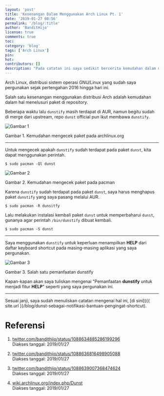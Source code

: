 ```yaml
---
layout: 'post'
title: 'Kesenangan Dalam Menggunakan Arch Linux Pt. 1'
date: '2019-01-27 08:56'
permalink: '/blog/:title'
author: 'BanditHijo'
license: true
comments: true
toc:
category: 'blog'
tags: ['Arch Linux']
pin:
hot:
contributors: []
description: "Pada catatan ini saya sedikit bercerita kemudahan dalam menelusuri sebuah paket di repositori Arch Linux."
---
```


Arch Linux, distribusi sistem operasi GNU/Linux yang sudah saya pergunakan sejak pertengahan 2016 hingga hari ini.

Salah satu kesenangan menggunakan distribusi Arch adalah kemudahan dalam hal menelusuri paket di repository.

Beberapa waktu lalu `dunstify` masih terdapat di AUR, namun begitu sudah di merge dari upstream, repo `dunst` official pun ikut membawa `dunstify`.

![Gambar 1](https://i.postimg.cc/Jn5zQgJW/gambar-01.png)

Gambar 1. Kemudahan mengecek paket pada archlinux.org

---

Untuk mengecek apakah `dunstify` sudah terdapat pada paket `dunst`, kita dapat menggunakan perintah.

```
$ sudo pacman -Ql dunst
```

![Gambar 2](https://i.postimg.cc/ydHNcBDP/gambar-02.png)

Gambar 2. Kemudahan mengecek paket pada pacman

Karena `dunstify` sudah terdapat pada paket `dunst`, saya harus menghapus paket `dunstify` yang saya pasang melalui AUR.

```
$ sudo pacman -R dunsitfy
```

Lalu melakukan instalasi kembali paket `dunst` untuk memperbaharui `dunst`, gunanya agar perintah `/bin/dunstify` dibuat kembali.

```
$ sudo pacman -S dunst
```

---

Saya menggunakan `dunstify` untuk keperluan menampilkan **HELP** dari daftar keyboard shortcut pada masing-masing aplikasi yang saya pergunakan.

![Gambar 3](https://i.postimg.cc/gjcktDqL/gambar-03.gif)

Gambar 3. Salah satu pemanfaatan dunstify

Kapan-kapan akan saya tuliskan mengenai "Pemanfaatan **dunstify** untuk menjadi fitur **HELP**" seperti yang saya pergunakan ini.

---

Sesuai janji, saya sudah menuliskan catatan mengenai hal ini, [di sini]({{ site.url }}/blog/dunst-sebagai-notifikasi-bantuan-pengingat-shortcut).


# Referensi

1. [twitter.com/bandithijo/status/1088634885286199296](https://twitter.com/bandithijo/status/1088634885286199296)
<br>Diakses tanggal: 2019/01/27

2. [twitter.com/bandithijo/status/1088636816498905088](https://twitter.com/bandithijo/status/1088636816498905088)
<br>Diakses tanggal: 2019/01/27

3. [twitter.com/bandithijo/status/1088639007368474624](https://twitter.com/bandithijo/status/1088639007368474624)
<br>Diakses tanggal: 2019/01/27

4. [wiki.archlinux.org/index.php/Dunst](https://wiki.archlinux.org/index.php/Dunst)
<br>Diakses tanggal: 2019/01/27
